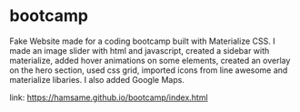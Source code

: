 # bootcamp
Fake Website made for a coding bootcamp built with Materialize CSS.
I made an image slider with html and javascript, created a sidebar with materialize, added hover animations on some elements, created an overlay on the hero section, used css grid, imported icons from line awesome and materialize libaries. I also added Google Maps.

link: https://hamsame.github.io/bootcamp/index.html
